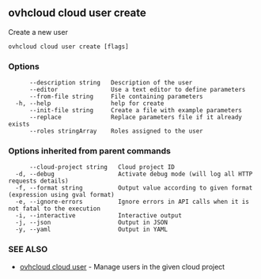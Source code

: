 ## ovhcloud cloud user create

Create a new user

```
ovhcloud cloud user create [flags]
```

### Options

```
      --description string   Description of the user
      --editor               Use a text editor to define parameters
      --from-file string     File containing parameters
  -h, --help                 help for create
      --init-file string     Create a file with example parameters
      --replace              Replace parameters file if it already exists
      --roles stringArray    Roles assigned to the user
```

### Options inherited from parent commands

```
      --cloud-project string   Cloud project ID
  -d, --debug                  Activate debug mode (will log all HTTP requests details)
  -f, --format string          Output value according to given format (expression using gval format)
  -e, --ignore-errors          Ignore errors in API calls when it is not fatal to the execution
  -i, --interactive            Interactive output
  -j, --json                   Output in JSON
  -y, --yaml                   Output in YAML
```

### SEE ALSO

* [ovhcloud cloud user](ovhcloud_cloud_user.md)	 - Manage users in the given cloud project

